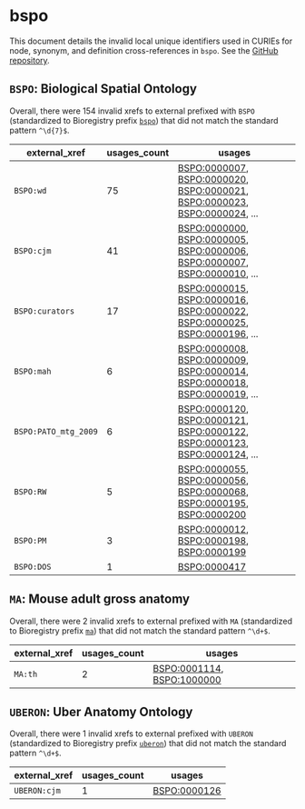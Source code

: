 # bspo

This document details the invalid local unique identifiers used in CURIEs
for node, synonym, and definition cross-references in `bspo`. See the [GitHub repository](https://github.com/obophenotype/biological-spatial-ontology).


## `BSPO`: Biological Spatial Ontology

Overall, there were 154 invalid
xrefs to external prefixed with `BSPO` (standardized to Bioregistry
prefix [`bspo`](https://bioregistry.io/bspo)) that
did not match the standard pattern `^\d{7}$`.

| external_xref        |   usages_count | usages                                                                                                                                                                                                                                                                                                               |
|----------------------|----------------|----------------------------------------------------------------------------------------------------------------------------------------------------------------------------------------------------------------------------------------------------------------------------------------------------------------------|
| `BSPO:wd`            |             75 | [BSPO:0000007](http://purl.obolibrary.org/obo/BSPO_0000007), [BSPO:0000020](http://purl.obolibrary.org/obo/BSPO_0000020), [BSPO:0000021](http://purl.obolibrary.org/obo/BSPO_0000021), [BSPO:0000023](http://purl.obolibrary.org/obo/BSPO_0000023), [BSPO:0000024](http://purl.obolibrary.org/obo/BSPO_0000024), ... |
| `BSPO:cjm`           |             41 | [BSPO:0000000](http://purl.obolibrary.org/obo/BSPO_0000000), [BSPO:0000005](http://purl.obolibrary.org/obo/BSPO_0000005), [BSPO:0000006](http://purl.obolibrary.org/obo/BSPO_0000006), [BSPO:0000007](http://purl.obolibrary.org/obo/BSPO_0000007), [BSPO:0000010](http://purl.obolibrary.org/obo/BSPO_0000010), ... |
| `BSPO:curators`      |             17 | [BSPO:0000015](http://purl.obolibrary.org/obo/BSPO_0000015), [BSPO:0000016](http://purl.obolibrary.org/obo/BSPO_0000016), [BSPO:0000022](http://purl.obolibrary.org/obo/BSPO_0000022), [BSPO:0000025](http://purl.obolibrary.org/obo/BSPO_0000025), [BSPO:0000196](http://purl.obolibrary.org/obo/BSPO_0000196), ... |
| `BSPO:mah`           |              6 | [BSPO:0000008](http://purl.obolibrary.org/obo/BSPO_0000008), [BSPO:0000009](http://purl.obolibrary.org/obo/BSPO_0000009), [BSPO:0000014](http://purl.obolibrary.org/obo/BSPO_0000014), [BSPO:0000018](http://purl.obolibrary.org/obo/BSPO_0000018), [BSPO:0000019](http://purl.obolibrary.org/obo/BSPO_0000019), ... |
| `BSPO:PATO_mtg_2009` |              6 | [BSPO:0000120](http://purl.obolibrary.org/obo/BSPO_0000120), [BSPO:0000121](http://purl.obolibrary.org/obo/BSPO_0000121), [BSPO:0000122](http://purl.obolibrary.org/obo/BSPO_0000122), [BSPO:0000123](http://purl.obolibrary.org/obo/BSPO_0000123), [BSPO:0000124](http://purl.obolibrary.org/obo/BSPO_0000124), ... |
| `BSPO:RW`            |              5 | [BSPO:0000055](http://purl.obolibrary.org/obo/BSPO_0000055), [BSPO:0000056](http://purl.obolibrary.org/obo/BSPO_0000056), [BSPO:0000068](http://purl.obolibrary.org/obo/BSPO_0000068), [BSPO:0000195](http://purl.obolibrary.org/obo/BSPO_0000195), [BSPO:0000200](http://purl.obolibrary.org/obo/BSPO_0000200)      |
| `BSPO:PM`            |              3 | [BSPO:0000012](http://purl.obolibrary.org/obo/BSPO_0000012), [BSPO:0000198](http://purl.obolibrary.org/obo/BSPO_0000198), [BSPO:0000199](http://purl.obolibrary.org/obo/BSPO_0000199)                                                                                                                                |
| `BSPO:DOS`           |              1 | [BSPO:0000417](http://purl.obolibrary.org/obo/BSPO_0000417)                                                                                                                                                                                                                                                          |

## `MA`: Mouse adult gross anatomy

Overall, there were 2 invalid
xrefs to external prefixed with `MA` (standardized to Bioregistry
prefix [`ma`](https://bioregistry.io/ma)) that
did not match the standard pattern `^\d+$`.

| external_xref   |   usages_count | usages                                                                                                                   |
|-----------------|----------------|--------------------------------------------------------------------------------------------------------------------------|
| `MA:th`         |              2 | [BSPO:0001114](http://purl.obolibrary.org/obo/BSPO_0001114), [BSPO:1000000](http://purl.obolibrary.org/obo/BSPO_1000000) |

## `UBERON`: Uber Anatomy Ontology

Overall, there were 1 invalid
xrefs to external prefixed with `UBERON` (standardized to Bioregistry
prefix [`uberon`](https://bioregistry.io/uberon)) that
did not match the standard pattern `^\d+$`.

| external_xref   |   usages_count | usages                                                      |
|-----------------|----------------|-------------------------------------------------------------|
| `UBERON:cjm`    |              1 | [BSPO:0000126](http://purl.obolibrary.org/obo/BSPO_0000126) |

